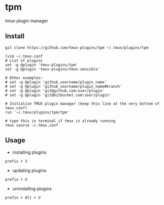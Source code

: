 # tpm

tmux plugin manager

## Install
```
git clone https://github.com/tmux-plugins/tpm ~/.tmux/plugins/tpm

lvim ~/.tmux.conf
# List of plugins
set -g @plugin 'tmux-plugins/tpm'
set -g @plugin 'tmux-plugins/tmux-sensible'

# Other examples:
# set -g @plugin 'github_username/plugin_name'
# set -g @plugin 'github_username/plugin_name#branch'
# set -g @plugin 'git@github.com:user/plugin'
# set -g @plugin 'git@bitbucket.com:user/plugin'

# Initialize TMUX plugin manager (keep this line at the very bottom of tmux.conf)
run '~/.tmux/plugins/tpm/tpm'

# type this in terminal if tmux is already running
tmux source ~/.tmux.conf
```

## Usage
- installing plugins
```
prefix + I
```

- updating plugins
```
prefix + U
```

- uninstalling plugins
```
prefix + Alt + U
```


